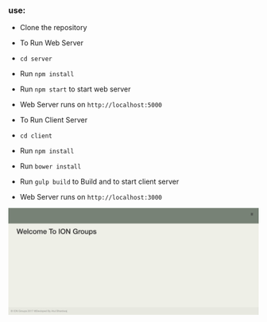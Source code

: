 ### use: 
- Clone the repository

- To Run Web Server
- `cd server`
- Run `npm install`
- Run `npm start` to start web server
- Web Server runs on `http://localhost:5000` 


- To Run Client Server
- `cd client`
- Run `npm install`
- Run `bower install`
- Run `gulp build` to Build and to start client server
- Web Server runs on `http://localhost:3000` 

![Screenshot](/ion.png?raw=true "ion")